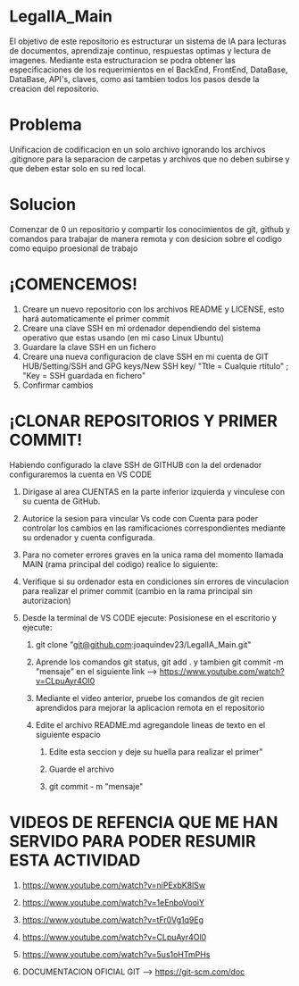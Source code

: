 # LegalIA_Main
El objetivo de este repositorio es estructurar un sistema de IA para lecturas de documentos, aprendizaje continuo, respuestas optimas y lectura de imagenes. Mediante esta estructuracion se podra obtener las especificaciones de los requerimientos en el BackEnd, FrontEnd, DataBase, DataBase, API's, claves, como asi tambien todos los pasos desde la creacion del repositorio.

# Problema
Unificacion de codificacion en un solo archivo ignorando los archivos .gitignore para la separacion de carpetas y archivos que no deben subirse y que deben estar solo en su red local.

# Solucion
Comenzar de 0 un repositorio y compartir los conocimientos de git, github y comandos para trabajar de manera remota y con desicion sobre el codigo como equipo proesional de trabajo

# ¡COMENCEMOS!

1. Creare un nuevo repositorio con los archivos README y LICENSE, esto hará automaticamente el primer commit
2. Creare una clave SSH en mi ordenador dependiendo del sistema operativo que estas usando (en mi caso Linux Ubuntu)
3. Guardare la clave SSH en un fichero 
4. Creare una nueva configuracion de clave SSH en mi cuenta de GIT HUB/Setting/SSH and GPG keys/New SSH key/ "Ttle = Cualquie rtitulo" ; "Key = SSH guardada en fichero"
5. Confirmar cambios

# ¡CLONAR REPOSITORIOS Y PRIMER COMMIT!
Habiendo configurado la clave SSH de GITHUB con la del ordenador configuraremos la cuenta en VS CODE

1. Dirigase al area CUENTAS en la parte inferior izquierda y vinculese con su cuenta de GitHub.
2. Autorice la sesion para vincular Vs code con Cuenta para poder controlar los cambios en las ramificaciones correspondientes mediante su ordenador y cuenta configurada.
3. Para no cometer errores graves en la unica rama del momento llamada MAIN (rama principal del codigo) realice lo siguiente:

4. Verifique si su ordenador esta en condiciones sin errores de vinculacion para realizar el primer commit (cambio en la rama principal sin autorizacion)

5. Desde la terminal de VS CODE ejecute:
    Posisionese en el escritorio y ejecute:
    1. git clone "git@github.com:joaquindev23/LegalIA_Main.git"
    
    2. Aprende los comandos git status, git add . y tambien git commit -m "mensaje" en el siguiente link --> https://www.youtube.com/watch?v=CLpuAyr4Ol0

    3. Mediante el video anterior, pruebe los comandos de git recien aprendidos para mejorar la aplicacion remota en el repositorio

    4. Edite el archivo README.md agregandole lineas de texto en el siguiente espacio

        1. Edite esta seccion y deje su huella para realizar el primer"

        2. Guarde el archivo

        3. git commit - m "mensaje" 



# VIDEOS DE REFENCIA QUE ME HAN SERVIDO PARA PODER RESUMIR ESTA ACTIVIDAD

1. https://www.youtube.com/watch?v=niPExbK8lSw
2. https://www.youtube.com/watch?v=1eEnboVooiY
3. https://www.youtube.com/watch?v=tFr0Vg1q9Eg
4. https://www.youtube.com/watch?v=CLpuAyr4Ol0
5. https://www.youtube.com/watch?v=5us1oHTmPHs

6. DOCUMENTACION OFICIAL GIT --> https://git-scm.com/doc